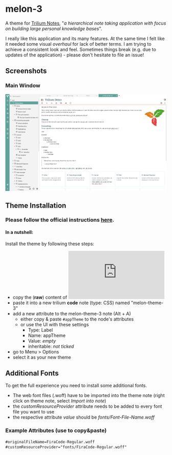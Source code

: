 # melon-3
A theme for [Trilium Notes](https://github.com/zadam/trilium), "_a hierarchical note taking application with focus on building large personal knowledge bases_". 

I really like this application and its many features. At the same time I felt like it needed some visual _overhaul_ for lack of better terms. I am trying to achieve a consistent look and feel. Sometimes things break (e.g. due to updates of the application) - please don't hesitate to file an issue!

## Screenshots
### Main Window
![screenshot1](/screenshots/scrn4_01.png "More info below!")


## Theme Installation

### Please follow the official instructions [here](https://github.com/zadam/trilium/wiki/Themes).

#### In a nutshell:
Install the theme by following these steps:
- copy the (**raw**) content of ![trilium-theme-melon-4.css](https://raw.githubusercontent.com/raphwriter/trilium-theme-melon/master/trilium-theme-melon-4.css)
- paste it into a new trilium **code** note (type: CSS) named "melon-theme-3"
- add a new attribute to the melon-theme-3 note (Alt + A)
  - either copy & paste ```#appTheme``` to the node's attributes
  - or use the UI with these settings
    - Type: Label
    - Name: appTheme
    - Value: _empty_
    - inheritable: _not ticked_
- go to Menu > Options
- select it as your new theme



## Additional Fonts
To get the full experience you need to install some additional fonts.
- The web font files (.woff) have to be imported into the theme note (right click on theme note, select _Import into note_)
- the _customResourceProvider_ attribute needs to be added to every font file you want to use
- the respective attribute _value_ should be _fonts/Font-File-Name.woff_

### Example Attributes (use to copy&paste)

```
#originalFileName=FiraCode-Regular.woff #customResourceProvider="fonts/FiraCode-Regular.woff"

```


